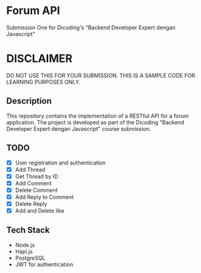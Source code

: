 # Forum API

Submission One for Dicoding's "Backend Developer Expert dengan Javascript"

# DISCLAIMER
DO NOT USE THIS FOR YOUR SUBMISSION. THIS IS A SAMPLE CODE FOR LEARNING PURPOSES ONLY.

## Description

This repository contains the implementation of a RESTful API for a forum application. The project is developed as part of the Dicoding "Backend Developer Expert dengan Javascript" course submission.
## TODO

- [x] User registration and authentication
- [x] Add Thread
- [x] Get Thread by ID
- [x] Add Comment
- [x] Delete Comment
- [x] Add Reply to Comment 
- [x] Delete Reply
- [x] Add and Delete like

## Tech Stack

- Node.js
- Hapi.js
- PostgreSQL
- JWT for authentication